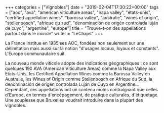 +++
categories = ["Vignobles"]
date = "2019-02-04T17:30:22+00:00"
tags = ["aoc", "ava", "american viticulture areas", "napa valley", "états-unis", "certified appellation wines", "barossa valley", "australie", "wines of origin", "stellenbosch", "afrique du sud", "denominación de origén controlada luján de cuyo", "argentine", "europe"]
title = "Trouve-t-on des appellations partout dans le monde"
writer = "LeChaps"
+++

La France institue en 1935 ses AOC, fondées non seulement sur une délimitation mais aussi sur la notion "d'usages locaux, loyaux et constants". L'Europe communautaire suit. 
 
La nouveau monde viticole adopte des indications géographiques : ce sont quelques 190 AVA (American Viticulture Areas) comme la Napa Valley aux Etats-Unis, les Certified Appellation Wines comme la Barossa Valley en Australie, les Wines of Origin comme Stellenbosch en Afrique du Sud, la denominación de origén controlada Luján de Cuyo en Argentine... Cependant, ces appellations ont un contenu moins contraignant que celles d'Europe, en termes d'encépagement, de pratique culturales, d'étiquetage. Une souplesse que Bruxelles voudrait introduire dans la plupart des vignobles.